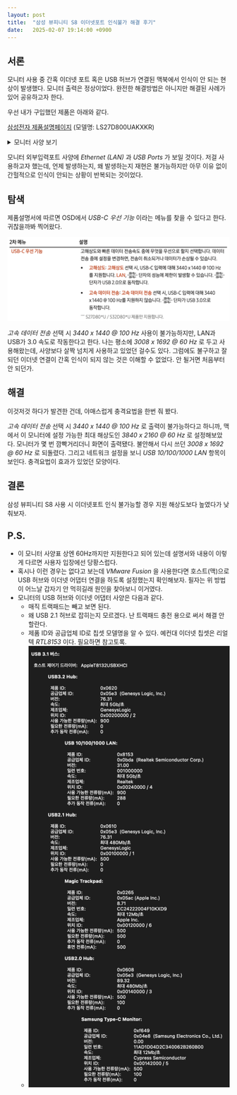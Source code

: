 ```yaml
---
layout: post
title:  "삼성 뷰피니티 S8 이더넷포트 인식불가 해결 후기"
date:   2025-02-07 19:14:00 +0900
---
```


## 서론

모니터 사용 중 간혹 이더넷 포트 혹은 USB 허브가 연결된 맥북에서 인식이 안 되는 현상이 발생했다. 모니터 출력은 정상이었다. 완전한 해결방법은 아니지만 해결된 사례가 있어 공유하고자 한다.

우선 내가 구입했던 제품은 아래와 같다.

[삼성전자 제품설명페이지](https://www.samsung.com/sec/monitors/high-resolution-ls27d800uakxkr-d2c/LS27D800UAKXKR/) (모델명: LS27D800UAKXKR)

<details>
<summary>
모니터 사양 보기
</summary>
<h4>모니터 사양</h4>
<img 
src="/attachments/images/2025-02-07/%E1%84%89%E1%85%B3%E1%84%8F%E1%85%B3%E1%84%85%E1%85%B5%E1%86%AB%E1%84%89%E1%85%A3%E1%86%BA%202025-02-07%2019.24.08.png"
alt="모니터_사양"
>
<h4>모니터 외부입력포트</h4>
<img 
src="/attachments/images/2025-02-07/%E1%84%89%E1%85%B3%E1%84%8F%E1%85%B3%E1%84%85%E1%85%B5%E1%86%AB%E1%84%89%E1%85%A3%E1%86%BA%202025-02-07%2019.24.28.png"
alt="모니터_외부입력포트"
></details>

모니터 외부입력포트 사양에 *Ethernet (LAN)* 과 *USB Ports* 가 보일 것이다. 저걸 사용하고자 했는데, 언제 발생하는지, 왜 발생하는지 재현은 불가능하지만 아무 이유 없이 간헐적으로 인식이 안되는 상황이 반복되는 것이었다.

## 탐색

제품설명서에 따르면 OSD에서 *USB-C 우선 기능* 이라는 메뉴를 찾을 수 있다고 한다. 귀찮을까봐 찍어왔다.

![USB-C 우선 기능](/attachments/images/2025-02-07/img.png)

*고속 데이터 전송* 선택 시 *3440 x 1440 @ 100 Hz* 사용이 불가능하지만, LAN과 USB가 3.0 속도로 작동한다고 한다. 나는 평소에 *3008 x 1692 @ 60 Hz* 로 두고 사용해왔는데, 사양보다 살짝 넘치게 사용하고 있었던 걸수도 있다. 그럼에도 불구하고 잘 되던 이더넷 연결이 간혹 인식이 되지 않는 것은 이해할 수 없었다. 안 될거면 처음부터 안 되던가.

## 해결

이것저것 하다가 발견한 건데, 야매스럽게 충격요법을 한번 줘 봤다.

*고속 데이터 전송* 선택 시 *3440 x 1440 @ 100 Hz* 로 출력이 불가능하다고 하니까, 맥에서 이 모니터에 설정 가능한 최대 해상도인 *3840 x 2160 @ 60 Hz* 로 설정해보았다. 모니터가 몇 번 깜빡거리더니 화면이 출력됐다. 불안해서 다시 쓰던 *3008 x 1692 @ 60 Hz* 로 되돌렸다. 그리고 네트워크 설정을 보니 *USB 10/100/1000 LAN* 항목이 보인다. 충격요법이 효과가 있었던 모양이다.

## 결론

삼성 뷰피니티 S8 사용 시 이더넷포트 인식 불가능할 경우 지원 해상도보다 높였다가 낮춰보자.

## P.S.

- 이 모니터 사양표 상엔 60Hz까지만 지원한다고 되어 있는데 설명서와 내용이 이렇게 다르면 사용자 입장에선 당황스럽다.
- 혹시나 이런 경우는 없다고 보는데 *VMware Fusion* 을 사용한다면 호스트(맥)으로 USB 허브와 이더넷 어댑터 연결을 하도록 설정했는지 확인해보자. 필자는 위 방법이 어느날 갑자기 안 먹히길래 원인을 찾아보니 이거였다.
- 모니터의 USB 허브와 이더넷 어댑터 사양은 다음과 같다.
  - 매직 트랙패드는 빼고 보면 된다.
  - 왜 USB 2.1 허브로 잡히는지 모르겠다. 난 트랙패드 충전 용으로 써서 해결 안 할란다.
  - 제품 ID와 공급업체 ID로 칩셋 모델명을 알 수 있다. 예컨대 이더넷 칩셋은 리얼텍 *RTL8153* 이다. 필요하면 참고토록.
  - ![모니터의 USB 허브와 이더넷 어댑터 사양](/attachments/images/2025-02-07/img_1.png)
